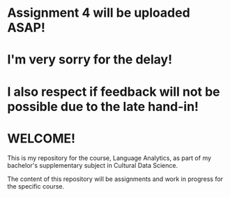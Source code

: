 # Assignment 4 will be uploaded ASAP!
# I'm very sorry for the delay!
# I also respect if feedback will not be possible due to the late hand-in!

# WELCOME!
This is my repository for the course, Language Analytics, as part of my bachelor's supplementary subject in Cultural Data Science.

The content of this repository will be assignments and work in progress for the specific course.
